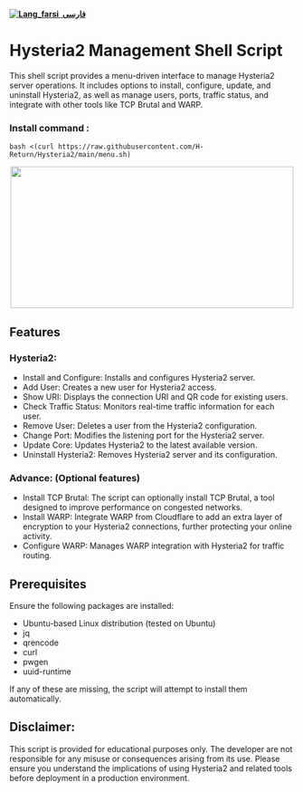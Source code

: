 <div dir="ltr">



[**![Lang_farsi](https://user-images.githubusercontent.com/125398461/234186932-52f1fa82-52c6-417f-8b37-08fe9250a55f.png) &nbsp;فارسی**](README_fa.md)&nbsp;&nbsp;&nbsp;&nbsp;&nbsp;&nbsp;&nbsp;&nbsp;&nbsp;&nbsp;
</div>


# Hysteria2 Management Shell Script

This shell script provides a menu-driven interface to manage Hysteria2 server operations. It includes options to install, configure, update, and uninstall Hysteria2, as well as manage users, ports, traffic status, and integrate with other tools like TCP Brutal and WARP.

### Install command :
```shell
bash <(curl https://raw.githubusercontent.com/H-Return/Hysteria2/main/menu.sh)
```

<p align="center">
<img src="https://github.com/ReturnFI/Hysteria2/assets/151555003/b1c7ab9f-7887-46fd-8e13-a7bfe9bf5990" width="500" height="250">
<p/>


## Features

### Hysteria2:
- Install and Configure: Installs and configures Hysteria2 server.
- Add User: Creates a new user for Hysteria2 access.
- Show URI: Displays the connection URI and QR code for existing users.
- Check Traffic Status: Monitors real-time traffic information for each user.
- Remove User: Deletes a user from the Hysteria2 configuration.
- Change Port: Modifies the listening port for the Hysteria2 server.
- Update Core: Updates Hysteria2 to the latest available version.
- Uninstall Hysteria2: Removes Hysteria2 server and its configuration.

### Advance: (Optional features)

- Install TCP Brutal:  The script can optionally install TCP Brutal, a tool designed to improve performance on congested networks.
- Install WARP: Integrate WARP from Cloudflare to add an extra layer of encryption to your Hysteria2 connections, further protecting your online activity.
- Configure WARP: Manages WARP integration with Hysteria2 for traffic routing.

## Prerequisites
Ensure the following packages are installed:

- Ubuntu-based Linux distribution (tested on Ubuntu)
- jq
- qrencode
- curl
- pwgen
- uuid-runtime

If any of these are missing, the script will attempt to install them automatically.
  
## Disclaimer:

This script is provided for educational purposes only. The developer are not responsible for any misuse or consequences arising from its use. Please ensure you understand the implications of using Hysteria2 and related tools before deployment in a production environment.

